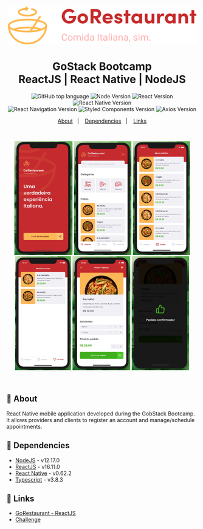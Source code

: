<h1 align="center">
    <img alt="GoRestaurant" src=".github/logo.svg" height="100px" />
    <br><br>GoStack Bootcamp<br/>
    ReactJS | React Native | NodeJS
</h1>
<p align="center">
  <img alt="GitHub top language" src="https://img.shields.io/github/languages/top/marina-ferreira/go-restaurant-mobile?style=for-the-badge&logo=typescript">

  <img alt="Node Version" src="https://img.shields.io/badge/node-~12.17.0-87c001?style=for-the-badge&logo=node.js">

  <img alt="React Version" src="https://img.shields.io/badge/dynamic/json?color=01daff&url=https://raw.githubusercontent.com/marina-ferreira/go-restaurant-mobile/master/package.json&query=$.dependencies['react']&label=react&logo=react&style=for-the-badge">

  <img alt="React Native Version" src="https://img.shields.io/badge/dynamic/json?color=5666f8&url=https://raw.githubusercontent.com/marina-ferreira/go-restaurant-mobile/master/package.json&query=$.dependencies['react-native']&label=react-native&logo=react&style=for-the-badge">

  <br />

  <img alt="React Navigation Version" src="https://img.shields.io/badge/dynamic/json?color=ca4245&url=https://raw.githubusercontent.com/marina-ferreira/go-restaurant-mobile/master/package.json&query=$.dependencies['@react-navigation/native']&label=react-navigation&logo=react-router&style=for-the-badge">

  <img alt="Styled Components Version" src="https://img.shields.io/badge/dynamic/json?color=de7aca&url=https://raw.githubusercontent.com/marina-ferreira/go-restaurant-mobile/master/package.json&query=$.dependencies['styled-components']&label=styled-components&logo=styled-components&style=for-the-badge">

  <img alt="Axios Version" src="https://img.shields.io/badge/dynamic/json?color=blueviolet&url=https://raw.githubusercontent.com/marina-ferreira/go-restaurant-mobile/master/package.json&query=$.dependencies.axios&label=axios&logo=axios&style=for-the-badge">

</p>

<p align="center">
  <a href="#bookmark-about">About</a>&nbsp;&nbsp;&nbsp;|&nbsp;&nbsp;&nbsp;
  <a href="#rocket-dependencies">Dependencies</a>&nbsp;&nbsp;&nbsp;|&nbsp;&nbsp;&nbsp;
  <a href="#link-links">Links</a>
</p>
<br />

<p align="center">
  <img alt="GoRestaurant Mobile Home" height="300px" src="./.github/home.jpg" />
  <img alt="GoRestaurant Mobile Menu" height="300px" src="./.github/menu.jpg" />
  <img alt="GoRestaurant Mobile Orders" height="300px" src="./.github/orders.jpg" />
  <br />
  <img alt="GoRestaurant Mobile Favorites" height="300px" src="./.github/favorites.jpg" />
  <img alt="GoRestaurant Mobile Place Order" height="300px" src="./.github/place-order.jpg" />
  <img alt="GoRestaurant Mobile Order Success" height="300px" src="./.github/order-success.jpg" />
</p>
<br />

## :bookmark: About

React Native mobile application developed during the GobStack Bootcamp. It allows providers and clients to register an account and manage/schedule appointments.

## :floppy_disk: Dependencies

-  [NodeJS](https://nodejs.org/en/) - v12.17.0
-  [ReactJS](https://reactjs.org/) - v16.11.0
-  [React Native](https://reactnative.dev/) - v0.62.2
-  [Typescript](https://www.typescriptlang.org/) - v3.8.3

## :link: Links

- [GoRestaurant - ReactJS](https://github.com/marina-ferreira/go-restaurant)
- [Challenge](https://github.com/rocketseat-education/bootcamp-gostack-desafios/tree/master/desafio-react-native-delivery)
